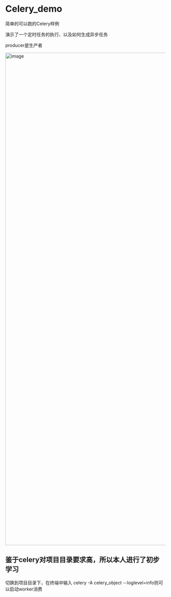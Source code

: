 # Celery_demo
简单的可以跑的Celery样例

演示了一个定时任务的执行、以及如何生成异步任务

producer是生产者 

<img width="1547" alt="image" src="https://user-images.githubusercontent.com/80200569/213625605-b1e65a9e-92a1-4338-ac96-da6d6c61e002.png">

## 鉴于celery对项目目录要求高，所以本人进行了初步学习

切换到项目目录下，在终端中输入 celery -A celery_object --loglevel=info则可以启动worker消费
